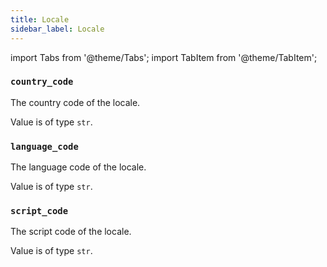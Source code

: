 ```yaml
---
title: Locale
sidebar_label: Locale
---
```

import Tabs from '@theme/Tabs';
import TabItem from '@theme/TabItem';

### `country_code`

The country code of the locale.

Value is of type `str`.

### `language_code`

The language code of the locale.

Value is of type `str`.

### `script_code`

The script code of the locale.

Value is of type `str`.
